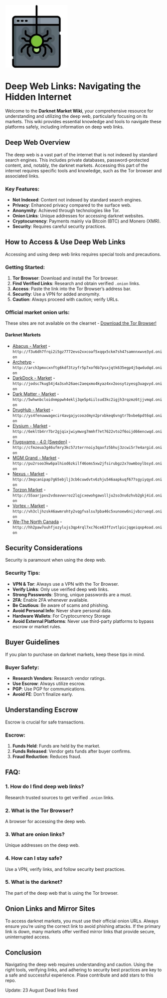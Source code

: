 <img src="/screenshots/show.webp" width="200">

# Deep Web Links: Navigating the Hidden Internet

Welcome to the **Darknet Market Wiki**, your comprehensive resource for understanding and utilizing the deep web, particularly focusing on its markets. This wiki provides essential knowledge and tools to navigate these platforms safely, including information on deep web links.

## Deep Web Overview

The deep web is a vast part of the internet that is not indexed by standard search engines. This includes private databases, password-protected content, and, notably, the darknet markets. Accessing this part of the internet requires specific tools and knowledge, such as the Tor browser and associated links.

### Key Features:
*   **Not Indexed**: Content not indexed by standard search engines.
*   **Privacy**: Enhanced privacy compared to the surface web.
*   **Anonymity**: Achieved through technologies like Tor.
*   **Onion Links**: Unique addresses for accessing darknet websites.
*   **Cryptocurrency**: Payments mainly via Bitcoin (BTC) and Monero (XMR).
*   **Security**: Requires careful security practices.

## How to Access & Use Deep Web Links

Accessing and using deep web links requires special tools and precautions.

### Getting Started:
1.  **Tor Browser**: Download and install the Tor browser.
2.  **Find Verified Links**: Research and obtain verified `.onion` links.
3.  **Access**: Paste the link into the Tor Browser’s address bar.
4.  **Security**: Use a VPN for added anonymity.
5.  **Caution**: Always proceed with caution; verify URLs.

### Official market onion urls:
These sites are not available on the clearnet - [Download the Tor Browser!](https://www.torproject.org/download/)

#### Darknet Markets

*   [Abacus - Market](http://f3u6dh7frqi2i5gz7772evo2xxcoaf5xqqx5ckm7sh47samnnxwve3yd.onion) - `http://f3u6dh7frqi2i5gz7772evo2xxcoaf5xqqx5ckm7sh47samnnxwve3yd.onion`
*   [Archetyp](@archetyp) - `http://arch3pmxcxnftg6kdf3tzyfr5p7xof6b7psxjqtk635egp4j5qwdudqd.onion`
*   [DarkDock - Market](http://jodsc7kug54j4a3sxh26aec2aeqxmo4kyaz4xv2oosytzyesg3uagvyd.onion) - `http://jodsc7kug54j4a3sxh26aec2aeqxmo4kyaz4xv2oosytzyesg3uagvyd.onion`
*   [Dark Matter - Market](http://5whwnbcloidnmppwh4eklj3qe5p4iilsud3kc2igjh3rqzmz6tjjvmqd.onion) - `http://5whwnbcloidnmppwh4eklj3qe5p4iilsud3kc2igjh3rqzmz6tjjvmqd.onion`
*   [DrugHub - Market](http://ys4fenuwwagecir4avgajycoozdmyn2prxbkeq6vngtr7bvbe6pdt6qd.onion) - `http://ys4fenuwwagecir4avgajycoozdmyn2prxbkeq6vngtr7bvbe6pdt6qd.onion`
*   [Elysium - Market](http://6ekltb4rr7br2gjqixjwiymwvg7mmhf7et7622vto2f6oijd66encwqd.onion) - `http://6ekltb4rr7br2gjqixjwiymwvg7mmhf7et7622vto2f6oijd66encwqd.onion`
*   [Flugsvamp - 4.0 (Sweden)](http://cfmzeua3g46ufmry3kc57zterrnoiy3qaxfz5bhuj3zcwi5r7e4argid.onion) - `http://cfmzeua3g46ufmry3kc57zterrnoiy3qaxfz5bhuj3zcwi5r7e4argid.onion`
*   [MGM Grand - Market](http://pu2rsoo3kw6palhiod6zkilf46oms5xw2jfsirubgz2x7owmboylbsyd.onion) - `http://pu2rsoo3kw6palhiod6zkilf46oms5xw2jfsirubgz2x7owmboylbsyd.onion`
*   [Nexus - Market](http://3mqcanipap7g65ebjlj3cb6cuwdvtv6zhju546aapkuqf677sgyiyqyd.onion) - `http://3mqcanipap7g65ebjlj3cb6cuwdvtv6zhju546aapkuqf677sgyiyqyd.onion`
*   [Torzon Market](http://55aarjpxv2vdoavwvroz2lqjcxewohgawsllju2so3nu6zhvb2gkj4id.onion) - `http://55aarjpxv2vdoavwvroz2lqjcxewohgawsllju2so3nu6zhvb2gkj4id.onion`
*   [Vortex - Market](http://vh3cljhzsk46awmrohty2vqgfvalsu7pba46c5xunoew6nijvbzrueqd.onion) - `http://vh3cljhzsk46awmrohty2vqgfvalsu7pba46c5xunoew6nijvbzrueqd.onion`
*   [We-The North Canada](http://hh2paw7ouhfjozylujs3qp4rql7xc76ce63ffzvtlpicjqgeiqxp4oad.onion) - `http://hh2paw7ouhfjozylujs3qp4rql7xc76ce63ffzvtlpicjqgeiqxp4oad.onion`

## Security Considerations

Security is paramount when using the deep web.

### Security Tips:
*   **VPN & Tor**: Always use a VPN with the Tor Browser.
*   **Verify Links**: Only use verified deep web links.
*   **Strong Passwords**: Strong, unique passwords are a must.
*   **2FA**: Enable 2FA whenever available.
*   **Be Cautious**: Be aware of scams and phishing.
*   **Avoid Personal Info**: Never share personal data.
*   **Hardware Wallets**: For Cryptocurrency Storage
*   **Avoid External Platforms**: Never use third-party platforms to bypass escrow or market rules.

## Buyer Guidelines

If you plan to purchase on darknet markets, keep these tips in mind.

### Buyer Safety:
*   **Research Vendors**: Research vendor ratings.
*   **Use Escrow**: Always utilize escrow.
*   **PGP**: Use PGP for communications.
*   **Avoid FE**: Don't finalize early.

## Understanding Escrow

Escrow is crucial for safe transactions.

### Escrow:
1.  **Funds Held**: Funds are held by the market.
2.  **Funds Released**: Vendor gets funds after buyer confirms.
3.  **Fraud Reduction**: Reduces fraud.

## FAQ:

### 1. How do I find deep web links?
Research trusted sources to get verified `.onion` links.

### 2. What is the Tor Browser?
A browser for accessing the deep web.

### 3. What are onion links?
Unique addresses on the deep web.

### 4. How can I stay safe?
Use a VPN, verify links, and follow security best practices.

### 5. What is the darknet?
The part of the deep web that is using the Tor browser.

## Onion Links and Mirror Sites

To access darknet markets, you must use their official onion URLs. Always ensure you’re using the correct link to avoid phishing attacks. If the primary link is down, many markets offer verified mirror links that provide secure, uninterrupted access.

## Conclusion

Navigating the deep web requires understanding and caution. Using the right tools, verifying links, and adhering to security best practices are key to a safe and successful experience.
Plase contribute and add stars to this repo.







Update:  23 August Dead links fixed